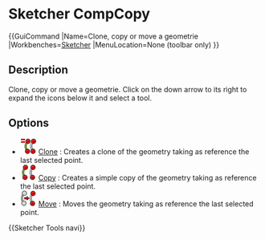 # Sketcher CompCopy
  {{GuiCommand
|Name=Clone, copy or move a geometrie
|Workbenches=[Sketcher](Sketcher_Workbench.md)
|MenuLocation=None (toolbar only)
}}

## Description

Clone, copy or move a geometrie. Click on the down arrow to its right to expand the icons below it and select a tool.

## Options

-   <img alt="" src=images/Sketcher_Clone.svg  style="width:32px;"> [Clone](Sketcher_Clone.md) : Creates a clone of the geometry taking as reference the last selected point.
-   <img alt="" src=images/Sketcher_Copy.svg  style="width:32px;"> [Copy](Sketcher_Copy.md) : Creates a simple copy of the geometry taking as reference the last selected point.
-   <img alt="" src=images/Sketcher_Move.svg  style="width:32px;"> [Move](Sketcher_Move.md) : Moves the geometry taking as reference the last selected point.

 {{Sketcher Tools navi}}  

